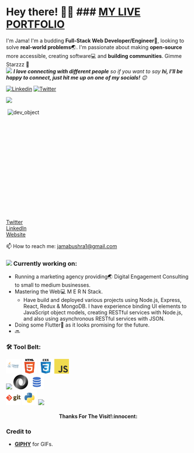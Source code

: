<!-- Greeting -->
# Hey there! :wave::smiley: ### [MY LIVE PORTFOLIO](https://jamabushra.com)

<!--Introduction -->
I'm Jama! I'm a budding **Full-Stack Web Developer/Engineer**:iphone:, looking to solve **real-world problems**:earth_asia:. I'm passionate about making **open-source** more accessible, creating software:computer: and **building communities**. Gimme Starzzz :star2: 
<br>
<img src="https://media.giphy.com/media/LnQjpWaON8nhr21vNW/giphy.gif" width="40"> <em><b>I love connecting with different people</b> so if you want to say <b>hi, I'll be happy to connect, just hit me up on one of my socials!</b> :blush:</em>

<!-- Your badges -->
[![Linkedin](https://img.shields.io/badge/-JamaBushra-blue?style=flat&logo=Linkedin&logoColor=white)](https://www.linkedin.com/in/jama-bushra/)
[![Twitter](https://img.shields.io/badge/-@jamahbushra?style=flat&logo=Twitter&logoColor=white)](https://twitter.com/jamahbushra)

<!-- Profile View Count -->
![](https://komarev.com/ghpvc/?username=jamabushra&style=flat)

<!-- GitHub README Stats 
  <a href="https://github.com/Jamabushra?tab=repositories">
    <img width="500" height="auto" align="right" alt="Jama's github stats" 
         src="https://github-readme-stats.vercel.app/api?username=jamabushra&show_icons=true&theme=algolia&count_private=true" />
   <!-- <img width="30%" height="auto" align="right" alt="Jama's github stats" 
         src="https://github-readme-stats.vercel.app/api/top-langs/?username=jamabushra&layout=compact" />
NOTE: Top languages does not indicate my skill level or something like that, it's a github metric of which languages i have the most code on github. 
  </a> -->

<!-- Meme Image -->
<img src="https://scontent.fmel14-1.fna.fbcdn.net/v/t1.0-9/108364256_106541621134970_9138664363854565217_n.jpg?_nc_cat=104&ccb=3&_nc_sid=730e14&_nc_ohc=ZQNnaIsG_E4AX8ciCR7&_nc_ht=scontent.fmel14-1.fna&oh=214ce2814e3fcf72f457f29b48a44418&oe=6054F6F9" alt="dev_object" align="right" width="500" height="300" />

<!-- Socials & Website -->
[Twitter](https://twitter.com/jamahbushra) <br>
[LinkedIn](https://www.linkedin.com/in/jama-bushra/) <br>
[Website](http://jamabushra.com/)

📫 How to reach me: jamabushra1@gmail.com

### <img src="https://media.giphy.com/media/WUlplcMpOCEmTGBtBW/giphy.gif" width="72">  Currently working on: 
* Running a marketing agency providing:earth_asia: Digital Engagement Consulting to small to medium businesses. 
* Mastering the Web:computer: M E R N Stack.  
  - Have build and deployed various projects using Node.js, Express, React, Redux & MongoDB. I have experience binding UI elements to JavaScript object models,
creating RESTful services with Node.js, and also using asynchronous RESTful services with JSON.
* Doing some Flutter:calling: as it looks promising for the future.
* 🔜

 ### 🛠️ Tool Belt:
 <!-- icons -->
<code><a href = "https://www.java.com/en/"><img height="40" src="https://raw.githubusercontent.com/github/explore/80688e429a7d4ef2fca1e82350fe8e3517d3494d/topics/java/java.png" alt="Java"></a></code>
<code><a href = "https://developer.mozilla.org/en-US/docs/Web/Guide/HTML/HTML5"><img height="40" src="https://raw.githubusercontent.com/github/explore/80688e429a7d4ef2fca1e82350fe8e3517d3494d/topics/html/html.png"></a></code>
<code><a href = "https://developer.mozilla.org/en-US/docs/Archive/CSS3"><img height="40" src="https://raw.githubusercontent.com/github/explore/80688e429a7d4ef2fca1e82350fe8e3517d3494d/topics/css/css.png"></a></code>
<code><a href = "https://developer.mozilla.org/en-US/docs/Web/JavaScript"><img height="40" src="https://raw.githubusercontent.com/github/explore/80688e429a7d4ef2fca1e82350fe8e3517d3494d/topics/javascript/javascript.png"></a></code>
<br>
<code><a href = "https://code.visualstudio.com/"><img height="40" src="https://upload.wikimedia.org/wikipedia/commons/thumb/9/9a/Visual_Studio_Code_1.35_icon.svg/1200px-Visual_Studio_Code_1.35_icon.svg.png"></a></code>
<code><a href = "https://www.json.org/json-en.html"><img height="40" src="https://raw.githubusercontent.com/github/explore/80688e429a7d4ef2fca1e82350fe8e3517d3494d/topics/json/json.png"></a></code>
<code><a href = "https://www.w3schools.com/sql/"><img height="40" src="https://raw.githubusercontent.com/github/explore/80688e429a7d4ef2fca1e82350fe8e3517d3494d/topics/sql/sql.png"></a></code>
<br>
<code><a href = "https://git-scm.com/"><img height="40" src="https://raw.githubusercontent.com/github/explore/80688e429a7d4ef2fca1e82350fe8e3517d3494d/topics/git/git.png"></a></code>
<code><a href = "https://www.python.org/"><img height="40" src="https://raw.githubusercontent.com/github/explore/80688e429a7d4ef2fca1e82350fe8e3517d3494d/topics/python/python.png"></a></code>
<code><a href = "https://www.jetbrains.com/pycharm/"><img height="40" src="https://resources.jetbrains.com/storage/products/pycharm/img/meta/pycharm_logo_300x300.png"></a></code>
</p>

<h4 align="center"> Thanks For The Visit!:innocent:</h4>

<!-- Credit -->
### Credit to 
- [**GIPHY**](https://giphy.com/) for GIFs. 

